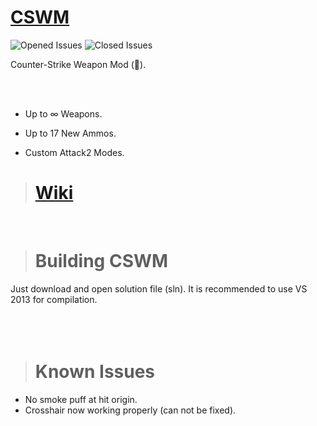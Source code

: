 # [CSWM](https://forums.alliedmods.net/showthread.php?t=308229)
![Opened Issues](http://isitmaintained.com/badge/open/beqaGurgenidze/CSWM.svg)
![Closed Issues](http://isitmaintained.com/badge/closed/beqaGurgenidze/CSWM.svg)

Counter-Strike Weapon Mod (:gun:).

<br><br>

- Up to ∞ Weapons.

- Up to 17 New Ammos.

- Custom Attack2 Modes.

> # [Wiki](https://github.com/BeqaGurgenidze/CSWM/wiki)
<br>

># Building CSWM
Just download and open solution file (sln). It is recommended to use VS 2013 for compilation.
<br><br><br><br>

># Known Issues
- No smoke puff at hit origin.
- Crosshair now working properly (can not be fixed).
<br><br><br><br>
